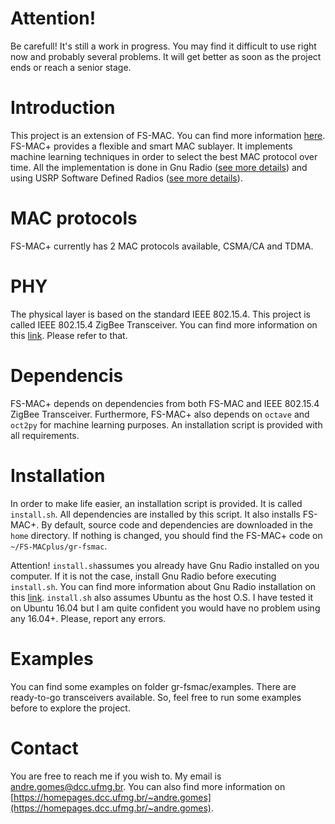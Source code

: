 
# Attention!
Be carefull! It's still a work in progress. You may find it difficult to use right now and probably several problems. It will get better as soon as the project ends or reach a senior stage.

# Introduction
This project is an extension of FS-MAC. You can find more information [here](https://github.com/jeffRayneres/FS-MAC). FS-MAC+ provides a flexible and smart MAC sublayer. It implements machine learning techniques in order to select the best MAC protocol over time. All the implementation is done in Gnu Radio ([see more details](http://gnuradio.org/)) and using USRP Software Defined Radios ([see more details](https://www.ettus.com/)).

# MAC protocols
FS-MAC+ currently has 2 MAC protocols available, CSMA/CA and TDMA.

# PHY
The physical layer is based on the standard IEEE 802.15.4. This project is called IEEE 802.15.4 ZigBee Transceiver. You can find more information on this [link](https://github.com/bastibl/gr-ieee802-15-4). Please refer to that.

# Dependencis
FS-MAC+ depends on dependencies from both FS-MAC and IEEE 802.15.4 ZigBee Transceiver. Furthermore, FS-MAC+ also depends on `octave` and `oct2py` for machine learning purposes. An installation script is provided with all requirements.

# Installation
In order to make life easier, an installation script is provided. It is called `install.sh`. All dependencies are installed by this script. It also installs FS-MAC+. By default, source code and dependencies are downloaded in the `home` directory. If nothing is changed, you should find the FS-MAC+ code on `~/FS-MACplus/gr-fsmac`.

Attention! `install.sh`assumes you already have Gnu Radio installed on you computer. If it is not the case, install Gnu Radio before executing `install.sh`. You can find more information about Gnu Radio installation on this [link](https://wiki.gnuradio.org/index.php/InstallingGR). `install.sh` also assumes Ubuntu as the host O.S. I have tested it on Ubuntu 16.04 but I am quite confident you would have no problem using any 16.04+. Please, report any errors.

# Examples
You can find some examples on folder gr-fsmac/examples. There are ready-to-go transceivers available. So, feel free to run some examples before to explore the project.

# Contact
You are free to reach me if you wish to. My email is andre.gomes@dcc.ufmg.br. You can also find more information on [https://homepages.dcc.ufmg.br/~andre.gomes](https://homepages.dcc.ufmg.br/~andre.gomes).
